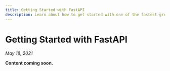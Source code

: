```yaml
---
title: Getting Started with FastAPI
description: Learn about how to get started with one of the fastest-growing Python web frameworks, FastAPI!
---
```


# Getting Started with FastAPI

_May 18, 2021_

<!-- ## Outline -->

**Content coming soon.**
